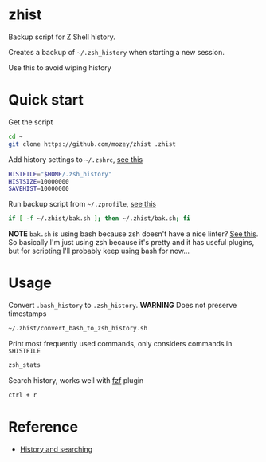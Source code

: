 # zhist

Backup script for Z Shell history.

Creates a backup of `~/.zsh_history` when starting a new session. 

Use this to avoid wiping history


# Quick start

Get the script
```sh
cd ~
git clone https://github.com/mozey/zhist .zhist
```

Add history settings to `~/.zshrc`, [see this](https://unix.stackexchange.com/a/273863/309572)
```sh
HISTFILE="$HOME/.zsh_history"
HISTSIZE=10000000
SAVEHIST=10000000
```

Run backup script from `~/.zprofile`, [see this](https://superuser.com/a/892248)
```sh
if [ -f ~/.zhist/bak.sh ]; then ~/.zhist/bak.sh; fi
```

**NOTE** `bak.sh` is using bash because zsh doesn't have a nice linter? [See this](https://www.reddit.com/r/zsh/comments/gt03ki/state_of_zsh_linters/). So basically I'm just using zsh because it's pretty and it has useful plugins, but for scripting I'll probably keep using bash for now...


# Usage

Convert `.bash_history` to `.zsh_history`.
**WARNING** Does not preserve timestamps
```sh
~/.zhist/convert_bash_to_zsh_history.sh
```

Print most frequently used commands, only considers commands in `$HISTFILE`
```sh
zsh_stats
```

Search history, works well with [fzf](https://github.com/junegunn/fzf) plugin
```sh
ctrl + r
```


# Reference

- [History and searching](https://zsh.sourceforge.io/Guide/zshguide04.html#l89)


